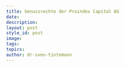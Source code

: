 ```yaml
---
title: Genussrechte der Proindex Capital AG
date:
description:
layout: post
style_id: post
image:
tags:
topics:
author: dr-sven-tintemann
---
```


